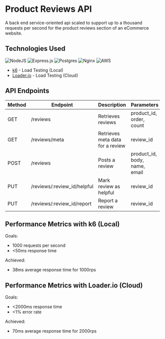 <!-- ABOUT THE PROJECT -->

# Product Reviews API
A back end service-oriented api scaled to support up to a thousand requests per second for the product reviews section of an eCommerce website.

## Technologies Used
![NodeJS](https://img.shields.io/badge/node.js-6DA55F?style=for-the-badge&logo=node.js&logoColor=white)
![Express.js](https://img.shields.io/badge/express.js-%23404d59.svg?style=for-the-badge&logo=express&logoColor=%2361DAFB)
![Postgres](https://img.shields.io/badge/postgres-%23316192.svg?style=for-the-badge&logo=postgresql&logoColor=white)
![Nginx](https://img.shields.io/badge/nginx-%23009639.svg?style=for-the-badge&logo=nginx&logoColor=white)
![AWS](https://img.shields.io/badge/AWS-%23FF9900.svg?style=for-the-badge&logo=amazon-aws&logoColor=white)
- [k6](https://k6.io/) - Load Testing (Local)
- [Loader.io](https://loader.io/) - Load Testing (Cloud)


## API Endpoints
| Method        | Endpoint      | Description   | Parameters    |
| ------------- | ------------- | ------------- | ------------- |
| GET           | /reviews | Retrieves reviews | product_id, order, count |
| GET           | /reviews/meta | Retrieves meta data for a review | review_id |
| POST          | /reviews | Posts a review | product_id, body, name, email |
| PUT           | /reviews/:review_id/helpful | Mark review as helpful | review_id |
| PUT           | /reviews/:review_id/report | Report a review | review_id |

## Performance Metrics with k6 (Local)
Goals:
- 1000 requests per second
- <50ms response time

Achieved:
- 38ms average response time for 1000rps

## Performance Metrics with Loader.io (Cloud)
Goals:
- <2000ms response time
- <1% error rate

Achieved:
- 70ms average response time for 2000rps 
